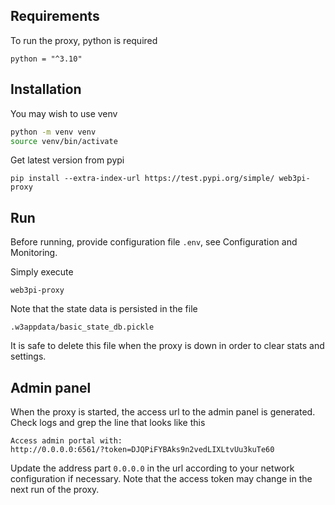 ## Requirements

To run the proxy, python is required

```
python = "^3.10"
```

## Installation

You may wish to use venv
```bash
python -m venv venv
source venv/bin/activate
```

Get latest version from pypi

```
pip install --extra-index-url https://test.pypi.org/simple/ web3pi-proxy
```

## Run

Before running, provide configuration file `.env`, see Configuration and Monitoring.

Simply execute

```
web3pi-proxy
```

Note that the state data is persisted in the file
```
.w3appdata/basic_state_db.pickle
```
It is safe to delete this file when the proxy is down in order to clear stats and settings.

## Admin panel

When the proxy is started, the access url to the admin panel is generated.
Check logs and grep the line that looks like this
```
Access admin portal with:
http://0.0.0.0:6561/?token=DJQPiFYBAks9n2vedLIXLtvUu3kuTe60
```
Update the address part `0.0.0.0` in the url according to your network configuration if necessary.
Note that the access token may change in the next run of the proxy.
